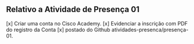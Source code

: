 ## Relativo a Atividade de Presença 01

[x] Criar uma conta no  Cisco Academy.
[x] Evidenciar a inscrição com PDF do registro da Conta 
[x] postado do Github atividades-presenca/presença-01.
